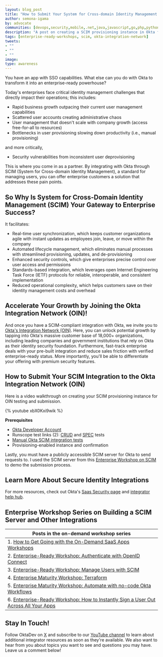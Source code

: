 ```yaml
---
layout: blog_post
title: "How to Submit Your System for Cross-domain Identity Management (SCIM) Integration to the Okta Integration Network"
author: semona-igama
by: advocate
communities: [devops,security,mobile,.net,java,javascript,go,php,python,ruby]
description: "A post on creating a SCIM provisioning instance in Okta for testing and submitting to the Okta Integration Network."
tags: [enterprise-ready-workshops, scim, okta-integration-network]
tweets:
- ""
- ""
- ""
image:
type: awareness
---
```


You have an app with SSO capabilities. What else can you do with Okta to transform it into an enterprise-ready powerhouse?

Today's enterprises face critical identity management challenges that directly impact their operations; this includes:

- Rapid business growth outpacing their current user management capabilities
- Scattered user accounts creating administrative chaos
- User management that doesn't scale with company growth (access free-for-all to resources)
- Bottlenecks in user provisioning slowing down productivity (i.e., manual provisioning)

and more critically, 

- Security vulnerabilities from inconsistent user deprovisioning

This is where you come in as a partner. By integrating with Okta through SCIM (System for Cross-domain Identity Management), a standard for managing users, you can offer enterprise customers a solution that addresses these pain points.

## So Why Is System for Cross-Domain Identity Management (SCIM) Your Gateway to Enterprise Success?

It facilitates:
- Real-time user synchronization, which keeps customer organizations agile with instant updates as employees join, leave, or move within the company 
- Automated lifecycle management, which eliminates manual processes with streamlined provisioning, updates, and de-provisioning 
- Enhanced security controls, which give enterprises precise control over user access and permissions
- Standards-based integration, which leverages open Internet Engineering Task Force (IETF) protocols for reliable, interoperable, and consistent implementation
- Reduced operational complexity, which helps customers save on their identity management costs and overhead

## Accelerate Your Growth by Joining the Okta Integration Network (OIN)!
And once you have a SCIM-compliant integration with Okta, we invite you to [Okta's Integration Network (OIN)](https://www.okta.com/integrations/). Here, you can unlock potential growth by tapping into Okta's massive customer base of 18,000+ organizations, including leading companies and government institutions that rely on Okta as their identity security foundation. Furthermore, fast-track enterprise deals with your pre-built integration and reduce sales friction with verified enterprise-ready status. More importantly, you'll be able to differentiate your offering with premium security features.

## How to Submit Your SCIM Integration to the Okta Integration Network (OIN)
Here is a video walkthrough on creating your SCIM provisioning instance for OIN testing and submission.

{% youtube xbX0Kxi9wik %}

**Prerequisites**
- [Okta Developer Account](https://developer.okta.com/signup/)
- Runscope test links (2): [CRUD](https://developer.okta.com/docs/guides/submit-oin-app/scim/main/#runscope-crud-tests) and [SPEC](https://developer.okta.com/docs/guides/scim-provisioning-integration-prepare/main/#test-your-scim-api) tests
- [Manual Okta SCIM integration tests](https://developer.okta.com/docs/guides/submit-oin-app/scim/main/#manual-okta-scim-integration-tests)
- Provisioning-enabled instance and confirmation

Lastly, you must have a publicly accessible SCIM server for Okta to send requests to. I used the SCIM server from this [Enterprise Workshop on SCIM](/blog/2023/07/28/scim-workshop) to demo the submission process.

## Learn More About Secure Identity Integrations
For more resources, check out Okta's [Saas Security page](https://www.okta.com/saas-security/) and [integrator help hub](https://support.okta.com/help/s/product-hub/application-integrations?language=en_US).

## Enterprise Workshop Series on Building a SCIM Server and Other Integrations

|Posts in the on-demand workshop series|
| --- |
| 1. [How to Get Going with the On-Demand SaaS Apps Workshops](/blog/2023/07/27/enterprise-ready-getting-started) |
| 2. [Enterprise-Ready Workshop: Authenticate with OpenID Connect](/blog/2023/07/28/oidc_workshop) |
| 3. [Enterprise-Ready Workshop: Manage Users with SCIM](/blog/2023/07/28/scim-workshop) |
| 4. [Enterprise Maturity Workshop: Terraform](/blog/2023/07/28/terraform-workshop) |
| 5. [Enterprise Maturity Workshop: Automate with no-code Okta Workflows](/blog/2023/09/15/workflows-workshop) |
| 6. [Enterprise-Ready Workshop: How to Instantly Sign a User Out Across All Your Apps](/blog/2024/04/30/express-universal-logout) |

## Stay In Touch!
Follow OktaDev on [X](https://twitter.com/oktadev) and subscribe to our [YouTube channel](https://www.youtube.com/c/OktaDev/) to learn about additional integrator resources as soon as they're available. We also want to hear from you about topics you want to see and questions you may have. Leave us a comment below!
